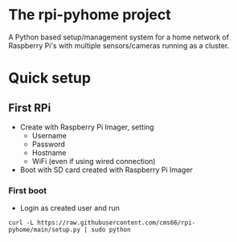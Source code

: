 # The rpi-pyhome project
A Python based setup/management system for a home network of Raspberry Pi's with multiple sensors/cameras running as a cluster.

# Quick setup
## First RPi
 - Create with Raspberry Pi Imager, setting
   - Username
   - Password
   - Hostname
   - WiFi (even if using wired connection)
 - Boot with SD card created with Raspberry Pi Imager

### First boot
- Login as created user and run 
```
curl -L https://raw.githubusercontent.com/cms66/rpi-pyhome/main/setup.py | sudo python
```
